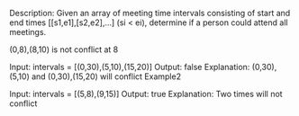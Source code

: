 Description:
Given an array of meeting time intervals consisting of start and end times [[s1,e1],[s2,e2],...] (si < ei), determine if a person could attend all meetings.

(0,8),(8,10) is not conflict at 8

Input: intervals = [(0,30),(5,10),(15,20)]
Output: false
Explanation: 
(0,30), (5,10) and (0,30),(15,20) will conflict
Example2

Input: intervals = [(5,8),(9,15)]
Output: true
Explanation: 
Two times will not conflict 

